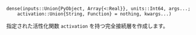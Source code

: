 ```
dense(inputs::Union{PyObject, Array{<:Real}}, units::Int64, args...; 
    activation::Union{String, Function} = nothing, kwargs...)
```

指定された活性化関数 `activation` を持つ完全接続層を作成します。
